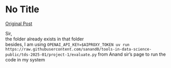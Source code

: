 # No Title

[Original Post](https://discourse.onlinedegree.iitm.ac.in/t/164277/219)

<p>Sir,<br>
the folder already exists in that folder<br>
besides, I am using <code>OPENAI_API_KEY=$AIPROXY_TOKEN uv run https://raw.githubusercontent.com/sanand0/tools-in-data-science-public/tds-2025-01/project-1/evaluate.py</code> from Anand sir’s page to run the code in my system</p>